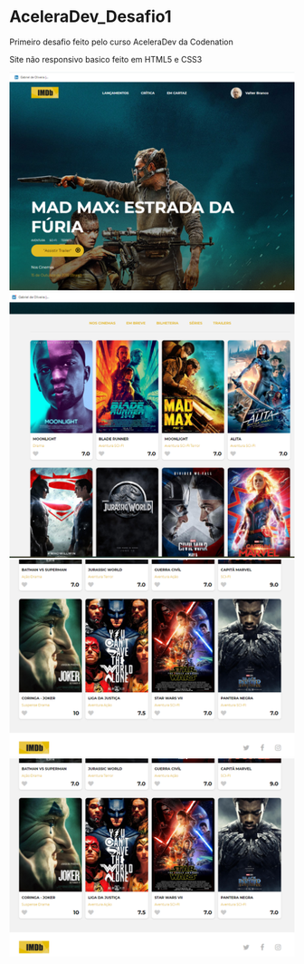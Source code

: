 # AceleraDev_Desafio1

Primeiro desafio feito pelo curso AceleraDev da Codenation

Site não responsivo basico feito em HTML5 e CSS3

<img src="https://raw.githubusercontent.com/gabriel-ao/AceleraDev_Desafio1/master/prints/desafio_foto1.png" width=600 alt/>

<img src="https://raw.githubusercontent.com/gabriel-ao/AceleraDev_Desafio1/master/prints/desafio_foto2.png" width=600 alt/>

<img src="https://raw.githubusercontent.com/gabriel-ao/AceleraDev_Desafio1/master/prints/desafio_foto3.png" width=600 alt/>

<img src="https://raw.githubusercontent.com/gabriel-ao/AceleraDev_Desafio1/master/prints/desafio_foto3.png" width=600 alt/>

